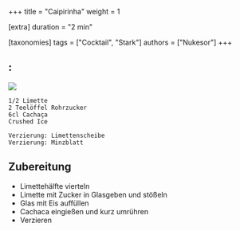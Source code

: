 +++
title = "Caipirinha"
weight = 1

[extra]
duration = "2 min"

[taxonomies]
tags = ["Cocktail", "Stark"]
authors = ["Nukesor"]
+++

## :

<div class="image" alt="Caipirinha">
    <img src="/cocktails/caipirinha.webp" style="width:auto;"></img>
</div>

```
1/2 Limette
2 Teelöffel Rohrzucker
6cl Cachaça
Crushed Ice

Verzierung: Limettenscheibe
Verzierung: Minzblatt
```

## Zubereitung

- Limettehälfte vierteln
- Limette mit Zucker in Glasgeben und stößeln
- Glas mit Eis auffüllen
- Cachaca eingießen und kurz umrühren
- Verzieren
